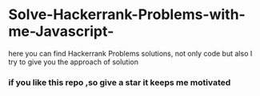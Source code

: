 # Solve-Hackerrank-Problems-with-me-Javascript-
here you can find Hackerrank Problems solutions,  not only code but also I try to give you the approach of solution


### if you like this repo ,so give a star it keeps me motivated
